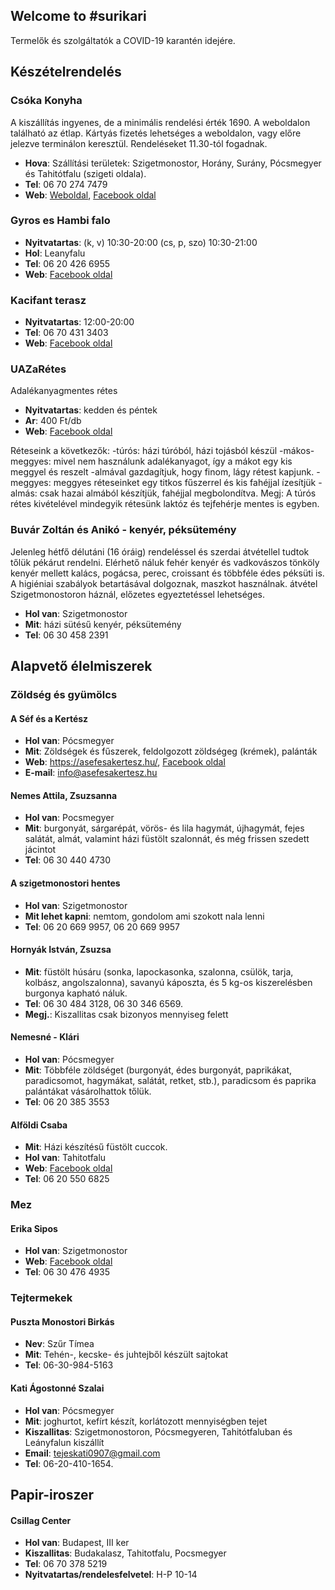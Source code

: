 ## Welcome to #surikari

Termelők és szolgáltatók a COVID-19 karantén idejére.

## Készételrendelés

### Csóka Konyha
A kiszállítás ingyenes, de a minimális rendelési érték 1690. A weboldalon található az étlap. Kártyás fizetés lehetséges a weboldalon, vagy előre jelezve terminálon keresztül. Rendeléseket 11.30-tól fogadnak.

* **Hova**: Szállítási területek: Szigetmonostor, Horány, Surány, Pócsmegyer és Tahitótfalu (szigeti oldala).
* **Tel**: 06 70 274 7479
* **Web**: [Weboldal](http://www.csokakonyha.hu/), [Facebook oldal](https://www.facebook.com/csokakonyha)

### Gyros es Hambi falo

* **Nyitvatartas**: (k, v) 10:30-20:00 (cs, p, szo) 10:30-21:00
* **Hol**: Leanyfalu
* **Tel**: 06 20 426 6955
* **Web**: [Facebook oldal](https://www.facebook.com/Gyros-%C3%A9s-Hambi-Fal%C3%B3-111169313822668)

### Kacifant terasz

* **Nyitvatartas**: 12:00-20:00
* **Tel**: 06 70 431 3403
* **Web**: [Facebook oldal](https://www.facebook.com/kacifantterasz/)

### UAZaRétes

Adalékanyagmentes rétes
* **Nyitvatartas**: kedden és péntek
* **Ar**: 400 Ft/db
* **Web**: [Facebook oldal](https://www.facebook.com/uazareteshazhozszallitas/)

Réteseink a következők:
-túrós: házi túróból, házi tojásból készül
-mákos-meggyes: mivel nem használunk adalékanyagot, így a mákot egy kis meggyel és reszelt -almával gazdagítjuk, hogy finom, lágy rétest kapjunk.
-meggyes: meggyes réteseinket egy titkos fűszerrel és kis fahéjjal ízesítjük
-almás: csak hazai almából készítjük, fahéjjal megbolondítva.
Megj: A túrós rétes kivételével mindegyik rétesünk laktóz és tejfehérje mentes is egyben.

### Buvár Zoltán és Anikó - kenyér, péksütemény

Jelenleg hétfő délutáni (16 óráig) rendeléssel és szerdai átvétellel tudtok tőlük pékárut rendelni. Elérhető náluk fehér kenyér és vadkovászos tönköly kenyér mellett kalács, pogácsa, perec, croissant és többféle édes péksüti is. A higiéniai szabályok betartásával dolgoznak, maszkot használnak. átvétel Szigetmonostoron háznál, előzetes egyeztetéssel lehetséges.
 
* **Hol van**: Szigetmonostor
* **Mit**: házi sütésű kenyér, péksütemény
* **Tel**: 06 30 458 2391

## Alapvető élelmiszerek

### Zöldség és gyümölcs

#### A Séf és a Kertész

* **Hol van**: Pócsmegyer
* **Mit**: Zöldségek és fűszerek, feldolgozott zöldségeg (krémek), palánták
* **Web**: https://asefesakertesz.hu/, [Facebook oldal](http://www.facebook.com/asefesakertesz)
* **E-mail**: info@asefesakertesz.hu

#### Nemes Attila, Zsuzsanna

* **Hol van**: Pocsmegyer
* **Mit**: burgonyát, sárgarépát, vörös- és lila hagymát, újhagymát, fejes salátát, almát, valamint házi füstölt szalonnát, és még frissen szedett jácintot
* **Tel**:  06 30 440 4730

#### A szigetmonostori hentes

* **Hol van**: Szigetmonostor
* **Mit lehet kapni**: nemtom, gondolom ami szokott nala lenni
* **Tel**: 06 20 669 9957, 06 20 669 9957

#### Hornyák István, Zsuzsa

* **Mit**: füstölt húsáru (sonka, lapockasonka, szalonna, csülök, tarja, kolbász, angolszalonna), savanyú káposzta, és 5 kg-os kiszerelésben burgonya kapható náluk.
* **Tel**: 06 30 484 3128, 06 30 346 6569.
* **Megj.**: Kiszallitas csak bizonyos mennyiseg felett

#### Nemesné - Klári

* **Hol van**: Pócsmegyer
* **Mit**: Többféle zöldséget (burgonyát, édes burgonyát, paprikákat, paradicsomot, hagymákat, salátát, retket, stb.), paradicsom és paprika palántákat vásárolhattok tőlük.
* **Tel**: 06 20 385 3553

#### Alföldi Csaba

* **Mit**: Házi készítésű füstölt cuccok.
* **Hol van**: Tahitotfalu
* **Web**: [Facebook oldal](https://www.facebook.com/Alf%C3%B6ldi-Csaba-kistermel%C5%91-H%C3%A1zi-k%C3%A9sz%C3%ADt%C3%A9s%C5%B1-f%C3%BCst%C3%B6lt-term%C3%A9kek-106518897651438)
* **Tel**: 06 20 550 6825

### Mez

#### Erika Sipos

* **Hol van**: Szigetmonostor
* **Web**: [Facebook oldal](https://www.facebook.com/F%C3%BCzeserd%C5%91-M%C3%A9h%C3%A9szet-2377845572278606)
* **Tel**: 06 30 476 4935

### Tejtermekek

#### Puszta Monostori Birkás

* **Nev**: Szűr Tímea
* **Mit**: Tehén-, kecske- és juhtejből készült sajtokat
* **Tel**: 06-30-984-5163

#### Kati Ágostonné Szalai

* **Hol van**: Pócsmegyer
* **Mit**: joghurtot, kefírt készít, korlátozott mennyiségben tejet
* **Kiszallitas**:  Szigetmonostoron, Pócsmegyeren, Tahitótfaluban és Leányfalun kiszállít
* **Email**: tejeskati0907@gmail.com
* **Tel**: 06-20-410-1654.

## Papir-iroszer

#### Csillag Center
* **Hol van**: Budapest, III ker
* **Kiszallitas**: Budakalasz, Tahitotfalu, Pocsmegyer
* **Tel**: 06 70 378 5219
* **Nyitvatartas/rendelesfelvetel**: H-P 10-14
